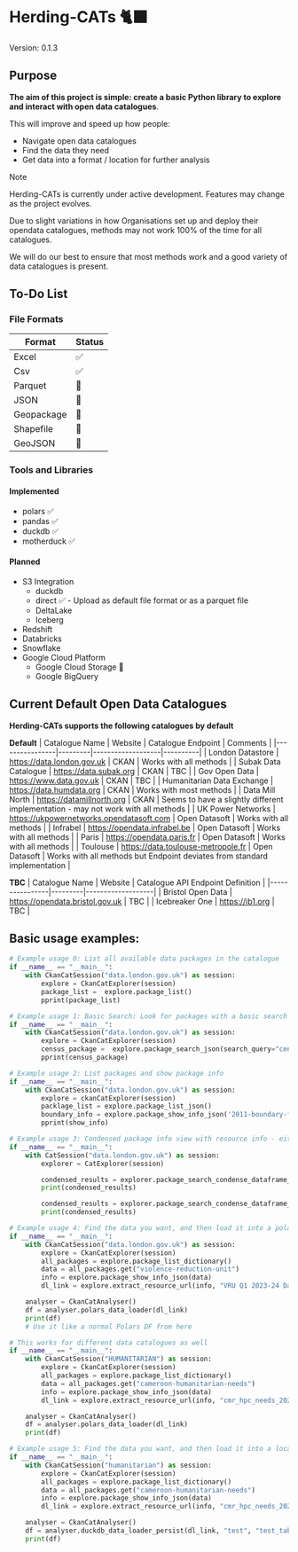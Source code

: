 # Herding-CATs 🐈‍⬛

Version: 0.1.3

## Purpose

**The aim of this project is simple: create a basic Python library to explore and interact with open data catalogues**.

This will improve and speed up how people:
  - Navigate open data catalogues
  - Find the data they need
  - Get data into a format / location for further analysis

> [!NOTE]
> Herding-CATs is currently under active development. Features may change as the project evolves.
>
> Due to slight variations in how Organisations set up and deploy their opendata catalogues, methods may not work 100% of the time for all catalogues.
>
> We will do our best to ensure that most methods work and a good variety of data catalogues is present.

## To-Do List

### File Formats

| Format     | Status |
|------------|--------|
| Excel       | ✅    |
| Csv        | ✅     |
| Parquet    | 🚧     |
| JSON       | 🚧     |
| Geopackage | 🚧     |
| Shapefile  | 🚧     |
| GeoJSON    | 🚧     |

### Tools and Libraries

#### Implemented
- polars ✅
- pandas ✅
- duckdb ✅
- motherduck ✅

#### Planned
- S3 Integration
  - duckdb
  - direct ✅ - Upload as default file format or as a parquet file
  - DeltaLake
  - Iceberg
- Redshift
- Databricks
- Snowflake
- Google Cloud Platform
  - Google Cloud Storage 🚧
  - Google BigQuery


## Current Default Open Data Catalogues

**Herding-CATs supports the following catalogues by default**

**Default**
| Catalogue Name | Website | Catalogue Endpoint | Comments |
|----------------|---------|-------------------|----------|
| London Datastore | https://data.london.gov.uk | CKAN | Works with all methods |
| Subak Data Catalogue | https://data.subak.org | CKAN | TBC |
| Gov Open Data | https://www.data.gov.uk | CKAN | TBC |
| Humanitarian Data Exchange | https://data.humdata.org | CKAN | Works with most methods |
| Data Mill North | https://datamillnorth.org | CKAN | Seems to have a slightly different implementation - may not work with all methods |
| UK Power Networks | https://ukpowernetworks.opendatasoft.com | Open Datasoft | Works with all methods |
| Infrabel | https://opendata.infrabel.be | Open Datasoft | Works with all methods |
| Paris | https://opendata.paris.fr | Open Datasoft | Works with all methods |
| Toulouse | https://data.toulouse-metropole.fr | Open Datasoft | Works with all methods but Endpoint deviates from standard implementation |

**TBC**
| Catalogue Name | Website | Catalogue API Endpoint Definition |
|----------------|---------|-------------------|
| Bristol Open Data | https://opendata.bristol.gov.uk | TBC |
| Icebreaker One | https://ib1.org | TBC |

## Basic usage examples:

```python
# Example usage 0: List all available data packages in the catalogue
if __name__ == "__main__":
    with CkanCatSession("data.london.gov.uk") as session:
        explore = CkanCatExplorer(session)
        package_list =  explore.package_list()
        pprint(package_list)
```

```python
# Example usage 1: Basic Search: Look for packages with a basic search term
if __name__ == "__main__":
    with CkanCatSession("data.london.gov.uk") as session:
        explore = CkanCatExplorer(session)
        census_package =  explore.package_search_json(search_query="census")
        pprint(census_package)
```

```python
# Example usage 2: List packages and show package info
if __name__ == "__main__":
    with CkanCatSession("data.london.gov.uk") as session:
        explore = ckanCatExplorer(session)
        packlage_list = explore.package_list_json()
        boundary_info = explore.package_show_info_json('2011-boundary-files')
        pprint(show_info)
```

```python
# Example usage 3: Condensed package info view with resource info - either packed or unpacked
if __name__ == "__main__":
    with CatSession("data.london.gov.uk") as session:
        explorer = CatExplorer(session)

        condensed_results = explorer.package_search_condense_dataframe_packed("police", 'polars')
        print(condensed_results)

        condensed_results = explorer.package_search_condense_dataframe_unpacked("police", 'polars')
        print(condensed_results)
```

```python
# Example usage 4: Find the data you want, and then load it into a polars df for further processing
if __name__ == "__main__":
    with CkanCatSession("data.london.gov.uk") as session:
        explore = CkanCatExplorer(session)
        all_packages = explore.package_list_dictionary()
        data = all_packages.get("violence-reduction-unit")
        info = explore.package_show_info_json(data)
        dl_link = explore.extract_resource_url(info, "VRU Q1 2023-24 Dataset")

    analyser = CkanCatAnalyser()
    df = analyser.polars_data_loader(dl_link)
    print(df)
    # Use it like a normal Polars DF from here

# This works for different data catalogues as well
if __name__ == "__main__":
    with CkanCatSession("HUMANITARIAN") as session:
        explore = CkanCatExplorer(session)
        all_packages = explore.package_list_dictionary()
        data = all_packages.get("cameroon-humanitarian-needs")
        info = explore.package_show_info_json(data)
        dl_link = explore.extract_resource_url(info, "cmr_hpc_needs_2024")

    analyser = CkanCatAnalyser()
    df = analyser.polars_data_loader(dl_link)
    print(df)
```

```python
# Example usage 5: Find the data you want, and then load it into a local duckdb for further processing
if __name__ == "__main__":
    with CkanCatSession("humanitarian") as session:
        explore = CkanCatExplorer(session)
        all_packages = explore.package_list_dictionary()
        data = all_packages.get("cameroon-humanitarian-needs")
        info = explore.package_show_info_json(data)
        dl_link = explore.extract_resource_url(info, "cmr_hpc_needs_2024")

    analyser = CkanCatAnalyser()
    df = analyser.duckdb_data_loader_persist(dl_link, "test", "test_table")
    print(df)
```
